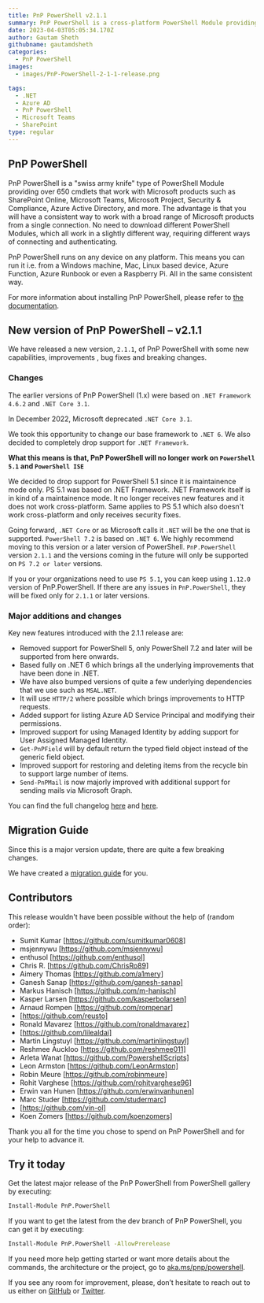 ```yaml
---
title: PnP PowerShell v2.1.1
summary: PnP PowerShell is a cross-platform PowerShell Module providing over 650 cmdlets that work  with Microsoft 365 environments and more specifically SharePoint Online, Microsoft Teams, Microsoft Planner and Power Automate.
date: 2023-04-03T05:05:34.170Z
author: Gautam Sheth
githubname: gautamdsheth
categories:
  - PnP PowerShell
images:
  - images/PnP-PowerShell-2-1-1-release.png

tags:
  - .NET
  - Azure AD
  - PnP PowerShell
  - Microsoft Teams
  - SharePoint
type: regular
---
```


## PnP PowerShell

PnP PowerShell is a "swiss army knife" type of PowerShell Module providing over 650 cmdlets that work with Microsoft products such as SharePoint Online, Microsoft Teams, Microsoft Project, Security & Compliance, Azure Active Directory, and more. The advantage is that you will have a consistent way to work with a broad range of Microsoft products from a single connection. No need to download different PowerShell Modules, which all work in a slightly different way, requiring different ways of connecting and authenticating.

PnP PowerShell runs on any device on any platform. This means you can run it i.e. from a Windows machine, Mac, Linux based device, Azure Function, Azure Runbook or even a Raspberry Pi. All in the same consistent way.

For more information about installing PnP PowerShell, please refer to [the documentation](https://pnp.github.io/powershell/articles/index.html).

## New version of PnP PowerShell – v2.1.1

We have released a new version, `2.1.1`, of PnP PowerShell with some new capabilities, improvements , bug fixes and breaking changes.

### Changes

The earlier versions of PnP PowerShell (1.x) were based on `.NET Framework 4.6.2` and `.NET Core 3.1`. 

In December 2022, Microsoft deprecated `.NET Core 3.1`. 

We took this opportunity to change our base framework to `.NET 6`. We also decided to completely drop support for `.NET Framework`.

**What this means is that, PnP PowerShell will no longer work on `PowerShell 5.1` and `PowerShell ISE`**

We decided to drop support for PowerShell 5.1 since it is maintainence mode only. PS 5.1 was based on .NET Framework. 
.NET Framework itself is in kind of a maintainence mode. It no longer receives new features and it does not work cross-platform.
Same applies to PS 5.1 which also doesn't work cross-platform and only receives security fixes.

Going forward, `.NET Core` or as Microsoft calls it `.NET` will be the one that is supported.
`PowerShell 7.2` is based on `.NET 6`. We highly recommend moving to this version or a later version of PowerShell.
`PnP.PowerShell` version `2.1.1` and the versions coming in the future will only be supported on `PS 7.2 or later` versions.

If you or your organizations need to use `PS 5.1`, you can keep using `1.12.0` version of PnP.PowerShell.
If there are any issues in `PnP.PowerShell`, they will be fixed only for `2.1.1` or later versions.

### Major additions and changes

Key new features introduced with the 2.1.1 release are:

- Removed support for PowerShell 5, only PowerShell 7.2 and later will be supported from here onwards.
- Based fully on .NET 6 which brings all the underlying improvements that have been done in .NET.
- We have also bumped versions of quite a few underlying dependencies that we use such as `MSAL.NET`.
- It will use `HTTP/2` where possible which brings improvements to HTTP requests.
- Added support for listing Azure AD Service Principal and modifying their permissions.
- Improved support for using Managed Identity by adding support for User Assigned Managed Identity.
- `Get-PnPField` will by default return the typed field object instead of the generic field object.
- Improved support for restoring and deleting items from the recycle bin to support large number of items.
- `Send-PnPMail` is now majorly improved with additional support for sending mails via Microsoft Graph.

You can find the full changelog [here](https://github.com/pnp/powershell/releases/tag/v2.1.0) and [here](https://github.com/pnp/powershell/releases/tag/v2.1.1).

## Migration Guide

Since this is a major version update, there are quite a few breaking changes.

We have created a [migration guide](https://github.com/pnp/powershell/blob/dev/MIGRATE-1.0-to-2.0.md) for you.

## Contributors

This release wouldn't have been possible without the help of (random order):

* Sumit Kumar [https://github.com/sumitkumar0608]
* msjennywu [https://github.com/msjennywu]
* enthusol [https://github.com/enthusol]
* Chris R. [https://github.com/ChrisRo89]
* Aimery Thomas [https://github.com/a1mery]
* Ganesh Sanap [https://github.com/ganesh-sanap]
* Markus Hanisch [https://github.com/m-hanisch]
* Kasper Larsen [https://github.com/kasperbolarsen]
* Arnaud Rompen [https://github.com/rompenar]
* [https://github.com/reusto]
* Ronald Mavarez [https://github.com/ronaldmavarez]
* [https://github.com/lilealdai]
* Martin Lingstuyl [https://github.com/martinlingstuyl]
* Reshmee Auckloo [https://github.com/reshmee011]
* Arleta Wanat [https://github.com/PowershellScripts]
* Leon Armston [https://github.com/LeonArmston]
* Robin Meure [https://github.com/robinmeure]
* Rohit Varghese [https://github.com/rohitvarghese96]
* Erwin van Hunen [https://github.com/erwinvanhunen]
* Marc Studer [https://github.com/studermarc]
* [https://github.com/vin-ol]
* Koen Zomers [https://github.com/koenzomers]

Thank you all for the time you chose to spend on PnP PowerShell and for your help to advance it.

## Try it today

Get the latest major release of the PnP PowerShell from PowerShell gallery by executing:

```bash
Install-Module PnP.PowerShell
```

If you want to get the latest from the dev branch of PnP PowerShell, you can get it by executing:

```bash
Install-Module PnP.PowerShell -AllowPrerelease
```

If you need more help getting started or want more details about the commands, the architecture or the project, go to [aka.ms/pnp/powershell](https://aka.ms/pnp/powershell).

If you see any room for improvement, please, don’t hesitate to reach out to us either on [GitHub](https://github.com/pnp/powershell/issues) or [Twitter](https://twitter.com/pnppowershell).
